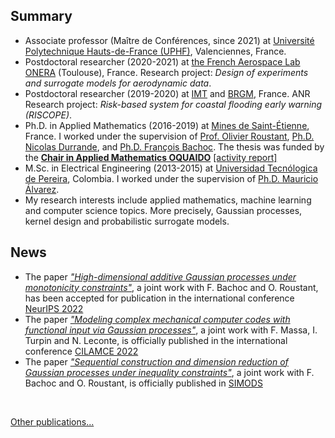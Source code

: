 ## Summary
- Associate professor (Maître de Conférences, since 2021) at [Université Polytechnique Hauts-de-France (UPHF)](https://www.uphf.fr/), Valenciennes, France. 
- Postdoctoral researcher (2020-2021) at [the French Aerospace Lab ONERA](https://www.onera.fr/fr/centres/toulouse) (Toulouse), France. Research project: *Design of experiments and surrogate models for aerodynamic data*.
- Postdoctoral researcher (2019-2020) at [IMT](https://www.math.univ-toulouse.fr/) and [BRGM](https://www.brgm.fr/fr), France. ANR Research project: *Risk-based system for coastal flooding early warning (RISCOPE)*.
- Ph.D. in Applied Mathematics (2016-2019) at [Mines de Saint-Étienne](https://www.mines-stetienne.fr/), France. I worked under the supervision of [Prof. Olivier Roustant](https://olivier-roustant.fr/), [Ph.D. Nicolas Durrande](https://sites.google.com/site/nicolasdurrandehomepage/), and [Ph.D. François Bachoc](https://www.math.univ-toulouse.fr/~fbachoc/). The thesis was funded by the [**Chair in Applied Mathematics OQUAIDO**](https://oquaido.emse.fr/) [[activity report]](https://hal.archives-ouvertes.fr/hal-03217277)
- M.Sc. in Electrical Engineering (2013-2015) at [Universidad Tecnólogica de Pereira](https://www.utp.edu.co/), Colombia. I worked under the supervision of [Ph.D. Mauricio Álvarez](https://www.sheffield.ac.uk/dcs/people/academic/mauricio-alvarez).
- My research interests include applied mathematics, machine learning and computer science topics. More precisely, Gaussian processes, kernel design and probabilistic surrogate models.

## News
- The paper [*"High-dimensional additive Gaussian processes under monotonicity constraints"*](https://openreview.net/forum?id=YCPmfirAcc), a joint work with F. Bachoc and O. Roustant, has been accepted for publication in the international conference [NeurIPS 2022](https://neurips.cc/Conferences/2022)
- The paper [*"Modeling complex mechanical computer codes with functional input via Gaussian processes"*](https://hal.archives-ouvertes.fr/hal-03882473/), a joint work with F. Massa, I. Turpin and N. Leconte, is officially published in the international conference [CILAMCE 2022](https://www.cilamce.com.br/)
- The paper [*"Sequential construction and dimension reduction of Gaussian processes under inequality constraints"*](https://doi.org/10.1137/21M1407513), a joint work with F. Bachoc and O. Roustant, is officially published in [SIMODS](https://www.siam.org/publications/journals/siam-journal-on-mathematics-of-data-science-simods)
<br>

[Other publications...](https://anfelopera.github.io/publications/)